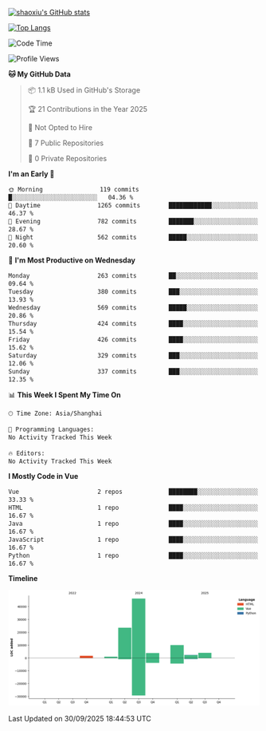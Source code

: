 [![shaoxiu's GitHub stats](https://github-readme-stats.vercel.app/api?username=shaoxiu&count_private=true&show_icons=true)](https://github.com/anuraghazra/github-readme-stats)

[![Top Langs](https://github-readme-stats.vercel.app/api/top-langs/?username=shaoxiu&layout=compact)](https://github.com/anuraghazra/github-readme-stats)


<!--START_SECTION:waka-->
![Code Time](http://img.shields.io/badge/Code%20Time-185%20hrs%2011%20mins-blue)

![Profile Views](http://img.shields.io/badge/Profile%20Views-0-blue)

**🐱 My GitHub Data** 

> 📦 1.1 kB Used in GitHub's Storage 
 > 
> 🏆 21 Contributions in the Year 2025
 > 
> 🚫 Not Opted to Hire
 > 
> 📜 7 Public Repositories 
 > 
> 🔑 0 Private Repositories 
 > 
**I'm an Early 🐤** 

```text
🌞 Morning                119 commits         █░░░░░░░░░░░░░░░░░░░░░░░░   04.36 % 
🌆 Daytime                1265 commits        ████████████░░░░░░░░░░░░░   46.37 % 
🌃 Evening                782 commits         ███████░░░░░░░░░░░░░░░░░░   28.67 % 
🌙 Night                  562 commits         █████░░░░░░░░░░░░░░░░░░░░   20.60 % 
```
📅 **I'm Most Productive on Wednesday** 

```text
Monday                   263 commits         ██░░░░░░░░░░░░░░░░░░░░░░░   09.64 % 
Tuesday                  380 commits         ███░░░░░░░░░░░░░░░░░░░░░░   13.93 % 
Wednesday                569 commits         █████░░░░░░░░░░░░░░░░░░░░   20.86 % 
Thursday                 424 commits         ████░░░░░░░░░░░░░░░░░░░░░   15.54 % 
Friday                   426 commits         ████░░░░░░░░░░░░░░░░░░░░░   15.62 % 
Saturday                 329 commits         ███░░░░░░░░░░░░░░░░░░░░░░   12.06 % 
Sunday                   337 commits         ███░░░░░░░░░░░░░░░░░░░░░░   12.35 % 
```


📊 **This Week I Spent My Time On** 

```text
🕑︎ Time Zone: Asia/Shanghai

💬 Programming Languages: 
No Activity Tracked This Week

🔥 Editors: 
No Activity Tracked This Week
```

**I Mostly Code in Vue** 

```text
Vue                      2 repos             ████████░░░░░░░░░░░░░░░░░   33.33 % 
HTML                     1 repo              ████░░░░░░░░░░░░░░░░░░░░░   16.67 % 
Java                     1 repo              ████░░░░░░░░░░░░░░░░░░░░░   16.67 % 
JavaScript               1 repo              ████░░░░░░░░░░░░░░░░░░░░░   16.67 % 
Python                   1 repo              ████░░░░░░░░░░░░░░░░░░░░░   16.67 % 
```



**Timeline**

![Lines of Code chart](https://raw.githubusercontent.com/shaoxiu/shaoxiu/main/assets/bar_graph.png)


 Last Updated on 30/09/2025 18:44:53 UTC
<!--END_SECTION:waka-->
